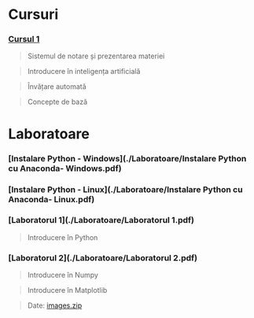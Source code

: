 

# Cursuri

### [Cursul 1](./Cursuri/Curs1.pptx)
 
  > Sistemul de notare și prezentarea materiei
  
  > Introducere în inteligența artificială
  
  > Învățare automată
  
  > Concepte de bază

# Laboratoare
### [Instalare Python - Windows](./Laboratoare/Instalare Python cu Anaconda- Windows.pdf)
### [Instalare Python - Linux](./Laboratoare/Instalare Python cu Anaconda- Linux.pdf)
### [Laboratorul 1](./Laboratoare/Laboratorul 1.pdf)

 > Introducere în Python
 
### [Laboratorul 2](./Laboratoare/Laboratorul 2.pdf)

 > Introducere în Numpy
 
 > Introducere în Matplotlib
 
 > Date: [images.zip](./Data/Laboratorul_2/images.zip)
 
 
